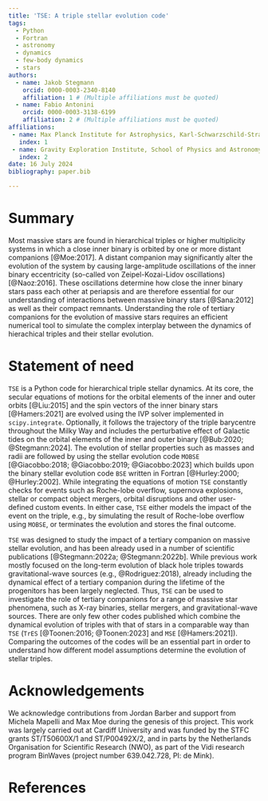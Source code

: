 ```yaml
---
title: 'TSE: A triple stellar evolution code'
tags:
  - Python
  - Fortran
  - astronomy
  - dynamics
  - few-body dynamics
  - stars
authors:
  - name: Jakob Stegmann
    orcid: 0000-0003-2340-8140
    affiliation: 1 # (Multiple affiliations must be quoted)
  - name: Fabio Antonini
    orcid: 0000-0003-3138-6199
    affiliation: 2 # (Multiple affiliations must be quoted)
affiliations:
 - name: Max Planck Institute for Astrophysics, Karl-Schwarzschild-Straße 1, 85741 Garching, Germany
   index: 1
 - name: Gravity Exploration Institute, School of Physics and Astronomy, Cardiff University, Cardiff, CF24 3AA, UK
   index: 2
date: 16 July 2024
bibliography: paper.bib

---
```


# Summary

Most massive stars are found in hierarchical triples or higher multiplicity systems
in which a close inner binary is orbited by one or more distant companions [@Moe:2017].
A distant companion may significantly alter the evolution of the system by causing
large-amplitude oscillations of the inner binary eccentricity (so-called von Zeipel-Kozai-Lidov oscillations) [@Naoz:2016]. These oscillations determine how close the 
inner binary stars pass each other at periapsis and are therefore essential for
our understanding of interactions between massive binary stars [@Sana:2012] as well as 
their compact remnants. Understanding the role of tertiary companions for the evolution 
of massive stars requires an efficient numerical tool to simulate the complex interplay 
between the dynamics of hierachical triples and their stellar evolution.

# Statement of need

`TSE` is a Python code for hierarchical triple stellar dynamics. At its core, 
the secular equations of motions for the orbital elements of the inner and outer
orbits [@Liu:2015] and the spin vectors of the inner binary stars [@Hamers:2021] 
are evolved using the IVP solver implemented in `scipy.integrate`. Optionally, it
follows the trajectory of the triple barycentre throughout the Milky Way and includes 
the perturbative effect of Galactic tides on the orbital elements of the inner and 
outer binary [@Bub:2020; @Stegmann:2024]. The evolution of stellar properties such as 
masses and radii are followed by using the stellar evolution code `MOBSE` 
[@Giacobbo:2018; @Giacobbo:2019; @Giacobbo:2023] which builds upon the binary stellar 
evolution code `BSE` written in Fortran [@Hurley:2000; @Hurley:2002]. While integrating 
the equations of motion `TSE` constantly checks for events such as Roche-lobe overflow, 
supernova explosions, stellar or compact object mergers, orbital disruptions and other 
user-defined custom events. In either case, `TSE` either models the impact of the event 
on the triple, e.g., by simulating the result of Roche-lobe overflow using `MOBSE`,
or terminates the evolution and stores the final outcome. 

`TSE` was designed to study the impact of a tertiary companion on massive stellar
evolution, and has been already used in a number of scientific publications 
[@Stegmann:2022a; @Stegmann:2022b]. While previous work mostly focused on the long-term 
evolution of black hole triples towards gravitational-wave sources (e.g., 
@Rodriguez:2018), already including the dynamical effect of a tertiary companion during
the lifetime of the progenitors has been largely neglected. Thus, `TSE` can be 
used to investigate the role of tertiary companions for a range of massive star 
phenomena, such as X-ray binaries, stellar mergers, and gravitational-wave
sources. There are only few other codes published which combine the dynamical evolution
of triples with that of stars in a comparable way than `TSE` (`TrES` 
[@Toonen:2016; @Toonen:2023] and `MSE` [@Hamers:2021]). Comparing the outcomes of the 
codes will be an essential part in order to understand how different model assumptions
determine the evolution of stellar triples.

# Acknowledgements

We acknowledge contributions from Jordan Barber and support from 
Michela Mapelli and Max Moe during the genesis of this project. This work was largely
carried out at Cardiff University and was funded by the STFC grants ST/T50600X/1 and ST/P00492X/2, and in parts by the Netherlands Organisation for Scientific Research (NWO), as part of the Vidi research program BinWaves (project number 639.042.728, PI: de Mink).

# References
